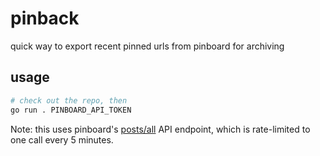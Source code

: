 # pinback

quick way to export recent pinned urls from pinboard for archiving

## usage

```bash
# check out the repo, then
go run . PINBOARD_API_TOKEN
```

Note: this uses pinboard's [posts/all](https://pinboard.in/api/#posts_all) API 
endpoint, which is rate-limited to one call every 5 minutes.